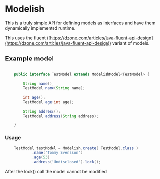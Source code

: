# Modelish

This is a truly simple API for defining models as interfaces and have them dynamically implemented runtime. 

This uses the fluent ([https://dzone.com/articles/java-fluent-api-design](https://dzone.com/articles/java-fluent-api-design)) variant of models.

## Example model

```java

    public interface TestModel extends ModelishModel<TestModel> {
    
        String name();
        TestModel name(String name);
    
        int age();
        TestModel age(int age);
    
        String address();
        TestModel address(String address);
    
    }
```
### Usage


```java
    TestModel testModel = Modelish.create( TestModel.class )
            .name("Tommy Svensson")
            .age(53)
            .address("Undisclosed").lock();

```

After the lock() call the model cannot be modified.

